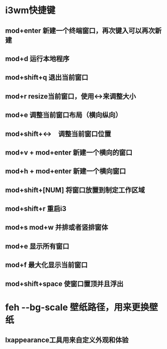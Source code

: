 # i3wm快捷键

## mod+enter 新建一个终端窗口，再次键入可以再次新建

## mod+d 运行本地程序

## mod+shift+q 退出当前窗口

## mod+r resize当前窗口，使用↔来调整大小

## mod+e 调整当前窗口布局（横向纵向）

## mod+shift+↔　调整当前窗口位置

## mod+v  +  mod+enter 新建一个横向的窗口

## mod+h  +  mod+enter 新建一个横向窗口

## mod+shift+\[NUM\] 将窗口放置到制定工作区域

## mod+shift+r 重启i3

## mod+s mod+w 并排或者竖排窗体

## mod+e 显示所有窗口

## mod+f 最大化显示当前窗口

## mod+shift+space 使窗口置顶并且浮出

# feh --bg-scale 壁纸路径，用来更换壁纸

## lxappearance工具用来自定义外观和体验



























